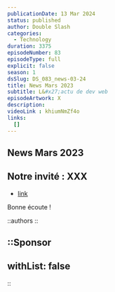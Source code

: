 ```yaml
---
publicationDate: 13 Mar 2024
status: published
author: Double Slash
categories:
  - Technology
duration: 3375
episodeNumber: 83
episodeType: full
explicit: false
season: 1
dsSlug: DS_083_news-03-24
title: News Mars 2023
subtitle: L&#x27;actu de dev web
episodeArtwork: X
description: 
videoLink : khiumNmZf4o
links:
  []
---
```

## News Mars 2023

## Notre invité : XXX

- [link](http)

Bonne écoute !

::authors
::

::Sponsor
---
withList: false
---
::
